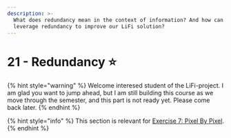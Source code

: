 ```yaml
---
description: >-
  What does redundancy mean in the context of information? And how can we
  leverage redundancy to improve our LiFi solution?
---
```


# 21 - Redundancy ⭐

{% hint style="warning" %}
Welcome interesed student of the LiFi-project. I am glad you want to jump ahead, but I am still building this course as we move through the semester, and this part is not ready yet. Please come back later.
{% endhint %}

{% hint style="info" %}
This section is relevant for [Exercise 7: Pixel By Pixel](https://github.com/winf-hsos/lifi-exercises/raw/main/exercises/07\_exercise\_pixel\_by\_pixel.pdf).
{% endhint %}
